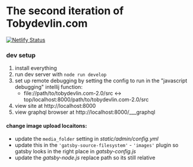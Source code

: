 # The second iteration of Tobydevlin.com

[![Netlify Status](https://api.netlify.com/api/v1/badges/b9050913-2c0e-4c90-a802-50e1b2cd368c/deploy-status)](https://app.netlify.com/sites/tobydevlin/deploys)

### dev setup

1. install everything
2. run dev server with `node run develop`
3. set up remote debugging by setting the config to run in the "javascript debugging" intellij function:
    - file://path/to/tobydevlin.com-2.0/src <-> top/localhost:8000/path/to/tobydevlin.com-2.0/src
4. view site at http://localhost:8000
5. view graphql browser at http://localhost:8000/___graphql

#### change image upload locaitons:

-   update the `media_folder` setting in _static/admin/config.yml_
-   update this in the `'gatsby-source-filesystem'` - `'images'` plugin so gatsby looks in the right place in _gatsby-config.js_
-   update the _gatsby-node.js_ replace path so its still relative
